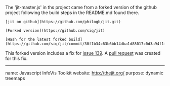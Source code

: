 The 'jit-master.js' in ths project came from a forked version of the github
project following the build steps in the README.md found there.

	[jit on github](https://github.com/philogb/jit.git)

	[Forked version](https://github.com/siq/jit)

	[Hash for the latest forked build](https://github.com/siq/jit/commit/30f1b34c63b6bb14dba1d88017c0d3a94f1f703d)

This forked version includes a fix for [issue 139](https://github.com/philogb/jit/issues/139).
A [pull request](https://github.com/philogb/jit/issues/140) was created for this fix.

---
name: Javascript InfoVis Toolkit
website: http://thejit.org/
purpose: dynamic treemaps
